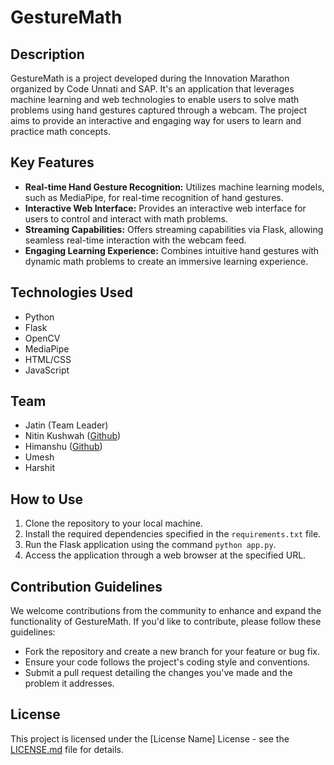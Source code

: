 # GestureMath

## Description

GestureMath is a project developed during the Innovation Marathon organized by Code Unnati and SAP. It's an application that leverages machine learning and web technologies to enable users to solve math problems using hand gestures captured through a webcam. The project aims to provide an interactive and engaging way for users to learn and practice math concepts.

## Key Features

- **Real-time Hand Gesture Recognition:** Utilizes machine learning models, such as MediaPipe, for real-time recognition of hand gestures.
- **Interactive Web Interface:** Provides an interactive web interface for users to control and interact with math problems.
- **Streaming Capabilities:** Offers streaming capabilities via Flask, allowing seamless real-time interaction with the webcam feed.
- **Engaging Learning Experience:** Combines intuitive hand gestures with dynamic math problems to create an immersive learning experience.

## Technologies Used

- Python
- Flask
- OpenCV
- MediaPipe
- HTML/CSS
- JavaScript

## Team

- Jatin (Team Leader)
- Nitin Kushwah ([Github](https://github.com/NitinKushwah-05))
- Himanshu ([Github](https://github.com/Himanshu-Mandowra))
- Umesh
- Harshit

## How to Use

1. Clone the repository to your local machine.
2. Install the required dependencies specified in the `requirements.txt` file.
3. Run the Flask application using the command `python app.py`.
4. Access the application through a web browser at the specified URL.

## Contribution Guidelines

We welcome contributions from the community to enhance and expand the functionality of GestureMath. If you'd like to contribute, please follow these guidelines:
- Fork the repository and create a new branch for your feature or bug fix.
- Ensure your code follows the project's coding style and conventions.
- Submit a pull request detailing the changes you've made and the problem it addresses.

## License

This project is licensed under the [License Name] License - see the [LICENSE.md](LICENSE.md) file for details.